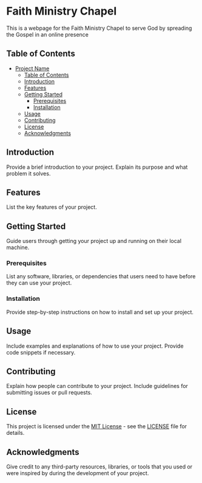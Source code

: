 # Faith Ministry Chapel 

This is a webpage for the Faith Ministry Chapel to serve God by spreading the Gospel in an online presence

## Table of Contents

- [Project Name](#project-name)
  - [Table of Contents](#table-of-contents)
  - [Introduction](#introduction)
  - [Features](#features)
  - [Getting Started](#getting-started)
    - [Prerequisites](#prerequisites)
    - [Installation](#installation)
  - [Usage](#usage)
  - [Contributing](#contributing)
  - [License](#license)
  - [Acknowledgments](#acknowledgments)

## Introduction

Provide a brief introduction to your project. Explain its purpose and what problem it solves.

## Features

List the key features of your project.

## Getting Started

Guide users through getting your project up and running on their local machine.

### Prerequisites

List any software, libraries, or dependencies that users need to have before they can use your project.

### Installation

Provide step-by-step instructions on how to install and set up your project.

## Usage

Include examples and explanations of how to use your project. Provide code snippets if necessary.

## Contributing

Explain how people can contribute to your project. Include guidelines for submitting issues or pull requests.

## License

This project is licensed under the [MIT License](LICENSE) - see the [LICENSE](LICENSE) file for details.

## Acknowledgments

Give credit to any third-party resources, libraries, or tools that you used or were inspired by during the development of your project.
